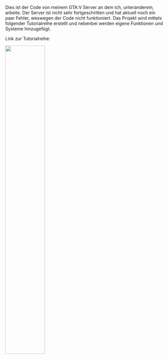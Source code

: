 Dies ist der Code von meinem GTA:V Server an dem ich, unteranderem, arbeite.
Der Server ist nicht sehr fortgeschritten und hat aktuell noch ein paar Fehler, weswegen der Code nicht funktioniert.
Das Projekt wird mittels folgender Tutorialreihe erstellt und nebenbei werden eigene Funktionen und Systeme hinzugefügt.

Link zur Tutorialreihe:

[<img src="https://i.ytimg.com/vi/HitRsHz6EJI/maxresdefault.jpg" width="50%">]([https://www.youtube.com/watch?v=Hc79sDi3f0U](https://www.youtube.com/watch?v=HitRsHz6EJI&list=PLwo_W2ZlTOInISZmMKibF1dw602IWYDO0) "Die Tutorialreihe")
